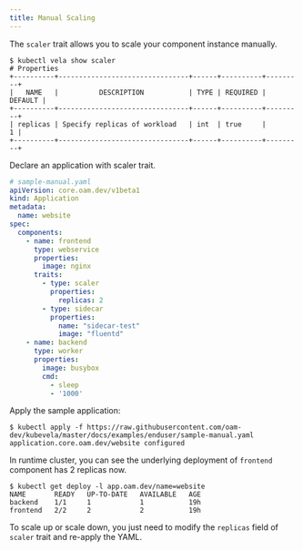 ```yaml
---
title: Manual Scaling
---
```


The `scaler` trait allows you to scale your component instance manually.

```shell
$ kubectl vela show scaler 
# Properties
+----------+--------------------------------+------+----------+---------+
|   NAME   |          DESCRIPTION           | TYPE | REQUIRED | DEFAULT |
+----------+--------------------------------+------+----------+---------+
| replicas | Specify replicas of workload   | int  | true     |       1 |
+----------+--------------------------------+------+----------+---------+
```

Declare an application with scaler trait.

```yaml
# sample-manual.yaml
apiVersion: core.oam.dev/v1beta1
kind: Application
metadata:
  name: website
spec:
  components:
    - name: frontend
      type: webservice
      properties:
        image: nginx
      traits:
        - type: scaler
          properties:
            replicas: 2
        - type: sidecar
          properties:
            name: "sidecar-test"
            image: "fluentd"
    - name: backend
      type: worker
      properties:
        image: busybox
        cmd:
          - sleep
          - '1000'
```

Apply the sample application:

```shell
$ kubectl apply -f https://raw.githubusercontent.com/oam-dev/kubevela/master/docs/examples/enduser/sample-manual.yaml
application.core.oam.dev/website configured
```

In runtime cluster, you can see the underlying deployment of `frontend` component has 2 replicas now.

```shell
$ kubectl get deploy -l app.oam.dev/name=website
NAME       READY   UP-TO-DATE   AVAILABLE   AGE
backend    1/1     1            1           19h
frontend   2/2     2            2           19h
```

To scale up or scale down, you just need to modify the `replicas` field of `scaler` trait and re-apply the YAML.